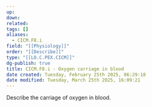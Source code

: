 ```yaml
---
up: 
down: 
related: 
tags: []
aliases:
  - CICM.F8.i
field: "[[Physiology]]"
order: "[[Describe]]"
type: "[[LO.C.PEX.CICM]]"
dg-publish: true
title: CICM.F8.i - Oxygen carriage in blood
date created: Tuesday, February 25th 2025, 06:29:18
date modified: Tuesday, March 25th 2025, 16:09:21
---
```


Describe the carriage of oxygen in blood.
